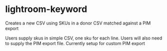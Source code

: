 # lightroom-keyword
Creates a new CSV using SKUs in a donor CSV matched against a PIM export

Users supply skus in simple CSV, one sku for each line. Users will also need to supply the PIM export file. Currently setup for custom PIM export
